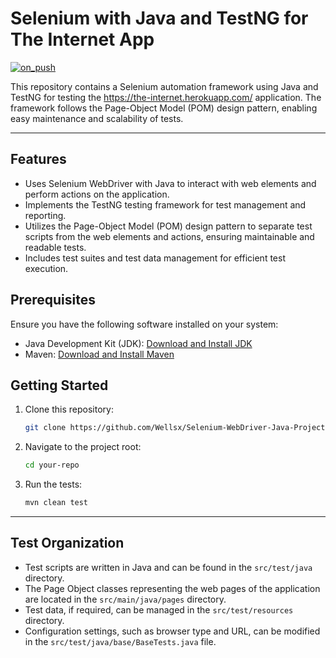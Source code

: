 # Selenium with Java and TestNG for The Internet App

[![on_push](https://github.com/Wellsx/Selenium-WebDriver-Java-Project/actions/workflows/actions.yaml/badge.svg)](https://github.com/Wellsx/Selenium-WebDriver-Java-Project/actions/workflows/actions.yaml)

This repository contains a Selenium automation framework using Java and TestNG for testing the https://the-internet.herokuapp.com/ application. The framework follows the Page-Object Model (POM) design pattern, enabling easy maintenance and scalability of tests.

---

## Features

- Uses Selenium WebDriver with Java to interact with web elements and perform actions on the application.
- Implements the TestNG testing framework for test management and reporting.
- Utilizes the Page-Object Model (POM) design pattern to separate test scripts from the web elements and actions, ensuring maintainable and readable tests.
- Includes test suites and test data management for efficient test execution.


## Prerequisites

Ensure you have the following software installed on your system:

- Java Development Kit (JDK): [Download and Install JDK](https://www.oracle.com/java/technologies/javase-jdk11-downloads.html)
- Maven: [Download and Install Maven](https://maven.apache.org/install.html)

## Getting Started

1. Clone this repository:

   ```bash
   git clone https://github.com/Wellsx/Selenium-WebDriver-Java-Project.git
   ```

2. Navigate to the project root:

   ```bash
   cd your-repo
   ```

3. Run the tests:

   ```bash
   mvn clean test
   ```
---

## Test Organization

- Test scripts are written in Java and can be found in the `src/test/java` directory.
- The Page Object classes representing the web pages of the application are located in the `src/main/java/pages` directory.
- Test data, if required, can be managed in the `src/test/resources` directory.
- Configuration settings, such as browser type and URL, can be modified in the `src/test/java/base/BaseTests.java` file.


